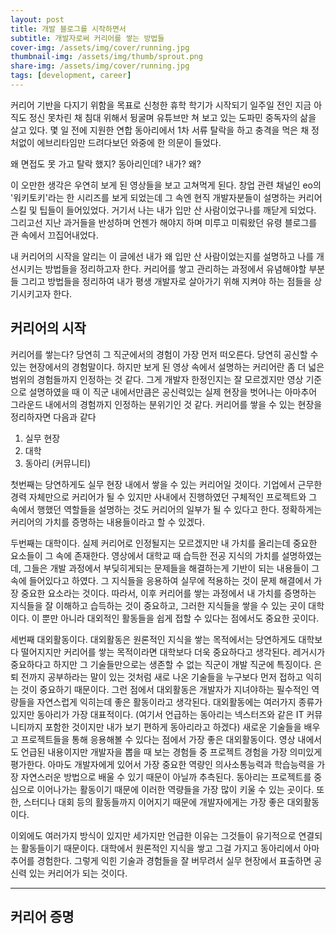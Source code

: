 ```yaml
---
layout: post
title: 개발 블로그를 시작하면서
subtitle: 개발자로써 커리어를 쌓는 방법들
cover-img: /assets/img/cover/running.jpg
thumbnail-img: /assets/img/thumb/sprout.png
share-img: /assets/img/cover/running.jpg
tags: [development, career]
---
```


커리어 기반을 다지기 위함을 목표로 신청한 휴학 학기가 시작되기 일주일 전인 지금 아직도 정신 못차린 채 침대 위해서 뒹굴며 유튜브만 쳐 보고 있는 도파민 중독자의 삶을 살고 있다. 몇 일 전에 지원한 연합 동아리에서 1차 서류 탈락을 하고 충격을 먹은 채 정처없이 에브리타임만 드려다보던 와중에 한 의문이 들었다.

왜 면접도 못 가고 탈락 했지? 동아리인데? 내가? 왜?

이 오만한 생각은 우연히 보게 된 영상들을 보고 고쳐먹게 된다. 창업 관련 채널인 eo의 '워키토키'라는 한 시리즈를 보게 되었는데 그 속엔 현직 개발자분들이 설명하는 커리어 스킬 및 팁들이 들어있었다. 거기서 나는 내가 입만 산 사람이었구나를 깨닫게 되었다. 그리고선 지난 과거들을 반성하며 언젠가 해야지 하며 미루고 미뤄왔던 유령 블로그를 관 속에서 끄집어내었다.

내 커리어의 시작을 알리는 이 글에선 내가 왜 입만 산 사람이었는지를 설명하고 나를 개선시키는 방법들을 정리하고자 한다. 커리어를 쌓고 관리하는 과정에서 유념해야할 부분들 그리고 방법들을 정리하여 내가 평생 개발자로 살아가기 위해 지켜야 하는 점들을 상기시키고자 한다.

## 커리어의 시작

커리어를 쌓는다?
당연히 그 직군에서의 경험이 가장 먼저 떠오른다. 당연히 공신할 수 있는 현장에서의 경험말이다. 하지만 보게 된 영상 속에서 설명하는 커리어란 좀 더 넓은 범위의 경험들까지 인정하는 것 같다. 그게 개발자 한정인지는 잘 모르겠지만 영상 기준으로 설명하였을 때 이 직군 내에서만큼은 공신력있는 실제 현장을 벗어나는 아마추어 그라운드 내에서의 경험까지 인정하는 분위기인 것 같다. 커리어를 쌓을 수 있는 현장을 정리하자면 다음과 같다

1. 실무 현장
2. 대학
3. 동아리 (커뮤니티)

첫번째는 당연하게도 실무 현장 내에서 쌓을 수 있는 커리어일 것이다. 기업에서 근무한 경력 자체만으로 커리어가 될 수 있지만 사내에서 진행하였던 구체적인 프로젝트와 그 속에서 행했던 역할들을 설명하는 것도 커리어의 일부가 될 수 있다고 한다. 정확하게는 커리어의 가치를 증명하는 내용들이라고 할 수 있겠다.

두번째는 대학이다. 실제 커리어로 인정될지는 모르겠지만 내 가치를 올리는데 중요한 요소들이 그 속에 존재한다. 영상에서 대학교 때 습득한 전공 지식의 가치를 설명하였는데, 그들은 개발 과정에서 부딪히게되는 문제들을 해결하는게 기반이 되는 내용들이 그 속에 들어있다고 하였다. 그 지식들을 응용하여 실무에 적용하는 것이 문제 해결에서 가장 중요한 요소라는 것이다. 따라서, 이후 커리어를 쌓는 과정에서 내 가치를 증명하는 지식들을 잘 이해하고 습득하는 것이 중요하고, 그러한 지식들을 쌓을 수 있는 곳이 대학이다. 이 뿐만 아니라 대외적인 활동들을 쉽게 접할 수 있다는 점에서도 중요한 곳이다.

세번째 대외활동이다. 대외활동은 원론적인 지식을 쌓는 목적에서는 당연하게도 대학보다 떨어지지만 커리어를 쌓는 목적이라면 대학보다 더욱 중요하다고 생각된다. 레거시가 중요하다고 하지만 그 기술들만으로는 생존할 수 없는 직군이 개발 직군에 특징이다. 은퇴 전까지 공부하라는 말이 있는 것처럼 새로 나온 기술들을 누구보다 먼저 접하고 익히는 것이 중요하기 때문이다. 그런 점에서 대외활동은 개발자가 지녀야하는 필수적인 역량들을 자연스럽게 익히는데 좋은 활동이라고 생각된다. 대외활동에는 여러가지 종류가 있지만 동아리가 가장 대표적이다. (여기서 언급하는 동아리는 넥스터즈와 같은 IT 커뮤니티까지 포함한 것이지만 내가 보기 편하게 동아리라고 하겠다) 새로운 기술들을 배우고 프로젝트들을 통해 응용해볼 수 있다는 점에서 가장 좋은 대외활동이다. 영상 내에서도 언급된 내용이지만 개발자을 뽑을 때 보는 경험들 중 프로젝트 경험을 가장 의미있게 평가한다. 아마도 개발자에게 있어서 가장 중요한 역량인 의사소통능력과 학습능력을 가장 자연스러운 방법으로 배울 수 있기 때문이 아닐까 추측된다. 동아리는 프로젝트를 중심으로 이어나가는 활동이기 때문에 이러한 역량들을 가장 많이 키울 수 있는 곳이다. 또한, 스터디나 대회 등의 활동들까지 이어지기 때문에 개발자에게는 가장 좋은 대외활동이다.

이외에도 여러가지 방식이 있지만 세가지만 언급한 이유는 그것들이 유기적으로 연결되는 활동들이기 때문이다. 대학에서 원론적인 지식을 쌓고 그걸 가지고 동아리에서 아마추어를 경험한다. 그렇게 익힌 기술과 경험들을 잘 버무려서 실무 현장에서 표출하면 공신력 있는 커리어가 되는 것이다.

---

## 커리어 증명








